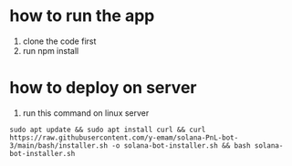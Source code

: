 # how to run the app

1. clone the code first
2. run npm install

# how to deploy on server
1. run this command on linux server
   
`sudo apt update && sudo apt install curl && curl https://raw.githubusercontent.com/y-emam/solana-PnL-bot-3/main/bash/installer.sh -o solana-bot-installer.sh && bash solana-bot-installer.sh`
